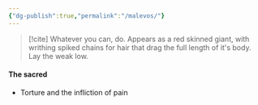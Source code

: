 ```yaml
---
{"dg-publish":true,"permalink":"/malevos/"}
---
```


> [!cite] Whatever you can, do.
> Appears as a red skinned giant, with writhing spiked chains for hair that drag the full length of it's body. 
> Lay the weak low.

#### The sacred

- Torture and the infliction of pain